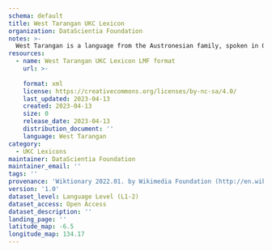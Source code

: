 ```yaml
---
schema: default
title: West Tarangan UKC Lexicon
organization: DataScientia Foundation
notes: >-
  West Tarangan is a language from the Austronesian family, spoken in Oceania. The UKC Lexicon of West Tarangan is represented as a lexico-semantic network. It consists of words, word senses, synsets, as well as sense-level and synset-level relationships.
resources:
  - name: West Tarangan UKC Lexicon LMF format
    url: >-
      
    format: xml
    license: https://creativecommons.org/licenses/by-nc-sa/4.0/
    last_updated: 2023-04-13
    created: 2023-04-13
    size: 0
    release_date: 2023-04-13
    distribution_document: ''
    language: West Tarangan
category:
  - UKC Lexicons
maintainer: DataScientia Foundation
maintainer_email: ''
tags: ''
provenance: 'Wiktionary 2022.01. by Wikimedia Foundation (http://en.wiktionary.org); Princeton WordNet 2.1 by Princeton University (https://wordnet.princeton.edu)'
version: '1.0'
dataset_level: Language Level (L1-2)
dataset_access: Open Access
dataset_description: ''
landing_page: ''
latitude_map: -6.5
longitude_map: 134.17
---
```

